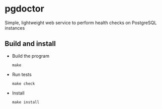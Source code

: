 pgdoctor
========

Simple, lightweight web service to perform health checks on PostgreSQL instances


## Build and install

  * Build the program

    `make`

  * Run tests

    `make check`

  * Install

    `make install`

